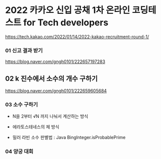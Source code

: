 # 2022 카카오 신입 공채 1차 온라인 코딩테스트 for Tech developers 

https://tech.kakao.com/2022/01/14/2022-kakao-recruitment-round-1/

### 01 신고 결과 받기

https://blog.naver.com/gngh0101/222657197283


## 02 k 진수에서 소수의 개수 구하기

https://blog.naver.com/gngh0101/222659605684

### 03 소수 구하기 

- N을 2부터 √N 까지 나눠서 계산하는 방식 

- 에라토스테네스의 체 방식

- 밀러 라빈 소수 판별법 : Java BingInteger.isProbablePrime


### 04 양궁 대회


